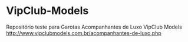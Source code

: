 # VipClub-Models
Repositório teste para Garotas Acompanhantes de Luxo VipClub Models http://www.vipclubmodels.com.br/acompanhantes-de-luxo.php
